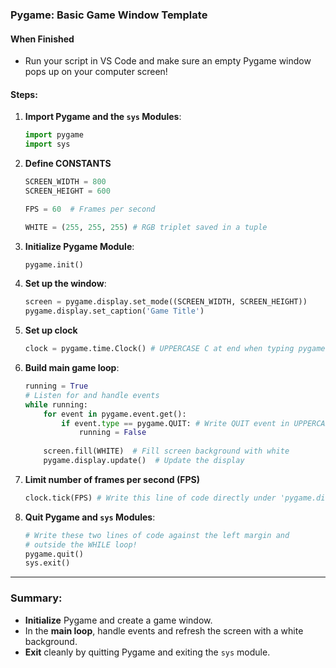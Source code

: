 ### Pygame: Basic Game Window Template

#### When Finished

- Run your script in VS Code and make sure an empty Pygame window pops up on your computer screen!

#### Steps:

1. **Import Pygame and the `sys` Modules**:
   ```python
   import pygame
   import sys
   ```


2. **Define CONSTANTS**
    ```python
    SCREEN_WIDTH = 800
    SCREEN_HEIGHT = 600

    FPS = 60  # Frames per second

    WHITE = (255, 255, 255) # RGB triplet saved in a tuple
    ```

3. **Initialize Pygame Module**:
   ```python
   pygame.init()
   ```

4. **Set up the window**:
   ```python
   screen = pygame.display.set_mode((SCREEN_WIDTH, SCREEN_HEIGHT))  
   pygame.display.set_caption('Game Title')
   ```

5. **Set up clock**
    ```python
    clock = pygame.time.Clock() # UPPERCASE C at end when typing pygame.time.Clock( )
    ```
6. **Build main game loop**:
   ```python
   running = True
   # Listen for and handle events
   while running:
       for event in pygame.event.get():
           if event.type == pygame.QUIT: # Write QUIT event in UPPERCASE!
               running = False
       
       screen.fill(WHITE)  # Fill screen background with white
       pygame.display.update()  # Update the display
   ```

7. **Limit number of frames per second (FPS)**
    ```python
    clock.tick(FPS) # Write this line of code directly under 'pygame.display.update( )' (with same indentation)
    ```

8. **Quit Pygame and `sys` Modules**:
   ```python
   # Write these two lines of code against the left margin and
   # outside the WHILE loop!
   pygame.quit()
   sys.exit()
   ```
---

### Summary:
- **Initialize** Pygame and create a game window.
- In the **main loop**, handle events and refresh the screen with a white background.
- **Exit** cleanly by quitting Pygame and exiting the `sys` module.

